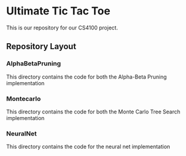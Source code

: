 # Ultimate Tic Tac Toe

This is our repository for our CS4100 project.

## Repository Layout

### AlphaBetaPruning
This directory contains the code for both the Alpha-Beta Pruning implementation

### Montecarlo
This directory contains the code for both the Monte Carlo Tree Search implementation

### NeuralNet
This directory contains the code for the neural net implementation
